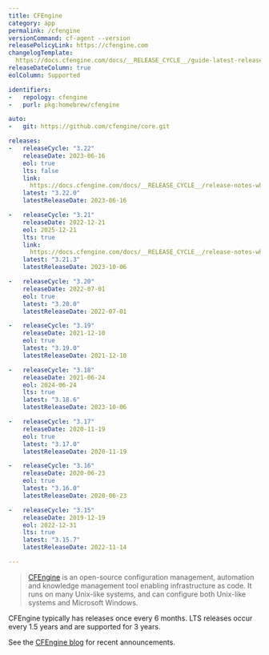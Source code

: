 ```yaml
---
title: CFEngine
category: app
permalink: /cfengine
versionCommand: cf-agent --version
releasePolicyLink: https://cfengine.com
changelogTemplate:
  https://docs.cfengine.com/docs/__RELEASE_CYCLE__/guide-latest-release-whatsnew-changelog-core.html
releaseDateColumn: true
eolColumn: Supported

identifiers:
-   repology: cfengine
-   purl: pkg:homebrew/cfengine

auto:
-   git: https://github.com/cfengine/core.git

releases:
-   releaseCycle: "3.22"
    releaseDate: 2023-06-16
    eol: true
    lts: false
    link:
      https://docs.cfengine.com/docs/__RELEASE_CYCLE__/release-notes-whatsnew-changelog-core.html
    latest: "3.22.0"
    latestReleaseDate: 2023-06-16

-   releaseCycle: "3.21"
    releaseDate: 2022-12-21
    eol: 2025-12-21
    lts: true
    link:
      https://docs.cfengine.com/docs/__RELEASE_CYCLE__/release-notes-whatsnew-changelog-core.html
    latest: "3.21.3"
    latestReleaseDate: 2023-10-06

-   releaseCycle: "3.20"
    releaseDate: 2022-07-01
    eol: true
    latest: "3.20.0"
    latestReleaseDate: 2022-07-01

-   releaseCycle: "3.19"
    releaseDate: 2021-12-10
    eol: true
    latest: "3.19.0"
    latestReleaseDate: 2021-12-10

-   releaseCycle: "3.18"
    releaseDate: 2021-06-24
    eol: 2024-06-24
    lts: true
    latest: "3.18.6"
    latestReleaseDate: 2023-10-06

-   releaseCycle: "3.17"
    releaseDate: 2020-11-19
    eol: true
    latest: "3.17.0"
    latestReleaseDate: 2020-11-19

-   releaseCycle: "3.16"
    releaseDate: 2020-06-23
    eol: true
    latest: "3.16.0"
    latestReleaseDate: 2020-06-23

-   releaseCycle: "3.15"
    releaseDate: 2019-12-19
    eol: 2022-12-31
    lts: true
    latest: "3.15.7"
    latestReleaseDate: 2022-11-14

---
```


> [CFEngine](https://cfengine.com) is an open-source configuration management, automation and
> knowledge management tool enabling infrastructure as code. It runs on many Unix-like systems, and
> can configure both Unix-like systems and Microsoft Windows.

CFEngine typically has releases once every 6 months. LTS releases occur every 1.5 years and are
supported for 3 years.

See the [CFEngine blog](https://cfengine.com/blog/) for recent announcements.
